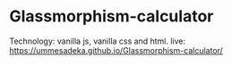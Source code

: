 # Glassmorphism-calculator

Technology: vanilla js, vanilla css and html.
live: https://ummesadeka.github.io/Glassmorphism-calculator/
